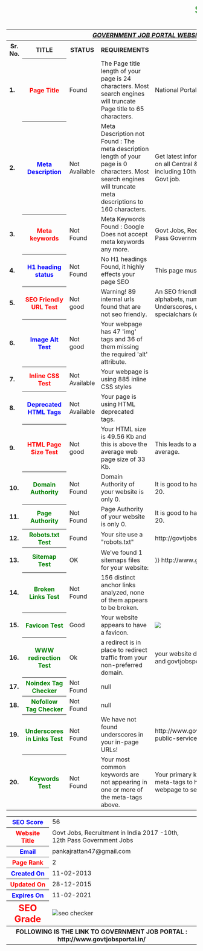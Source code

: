 <html>
<head><marquee><h1><font color="green">SEO REPORT</font></h1></marquee></head>
<table>
<tr>
<th colspan="6"><b><u><i>GOVERNMENT JOB PORTAL WEBSITE</i></u></b></th>
</tr>
<tr>
<th><b>Sr. No.</b></th><th><b>TITLE</b></th><th><b>STATUS</b></th><th><b>REQUIREMENTS</b></th><th><b>SUGGESTION</b></th>
</tr>
<tr>
<td><b>1.</b></td>
<th><font color="red" size="3">Page Title</font></th>
<td>Found</td>
<td>The Page title length of your page is 24 characters. Most search engines will truncate Page title to 65 characters.</td>
<td> National Portal of India</td>
</tr>
<tr>
<td><b>2.</b></td>
<th><font color="blue" size="3">Meta Description</font></th>
<td>Not Available</td>
<td>Meta Description not Found : The meta description length of your page is 0 characters. Most search engines will truncate meta descriptions to 160 characters.</td>
<td>Get latest information about Govt jobs in India on all Central & State Govt jobs in India including 10th pass govt job and 12th pass Govt job.</td>
</tr>
<tr>
<td><b>3.</b></td>
<th><font color="red" size="3">Meta keywords</font></th>
<td>Not Found</td>
<td>Meta Keywords Found : Google Does not accept meta keywords any more.</td>
<td> Govt Jobs, Recruitment in India -10th, 12th Pass Government Jobs</td>
</tr>
<tr>
<td><b>4.</b></td>
<th><font color="blue" size="3">H1 heading status</font></th>
<td>Not Found</td>
<td>No H1 headings Found, it highly effects your page SEO</td>
<td>This page must contain h1,h2 heading.</td>
</tr>
<tr>
<td><b>5.</b></td>
<th><font color="red" size="3">SEO Friendly URL Test</font></th>
<td>Not good</td>
<td>Warning! 89 internal urls found that are not seo friendly.</td>
<td>An SEO friendly url must caontain only lower alphabets, numbers, slashes(/), dash(-). Underscores, upercase Alphabets and specialchars (e-g: & ? %) are nto seo friendly.</td>
</tr>
<tr>
<td><b>6.</b></td>
<th><font color="blue" size="3">Image Alt Test</font></th>
<td>Not good</td>
<td>Your webpage has 47 'img' tags and 36 of them missing the required 'alt' attribute.</td>
</tr>
<tr>
<td><b>7.</b></td>
<th><font color="red" size="3">Inline CSS Test</font></th>
<td>Not Available</td>
<td>Your webpage is using 885 inline CSS styles</td>
</tr>
<tr>
<td><b>8.</b></td>
<th><font color="blue" size="3">Deprecated HTML Tags </font>	</th>
<td>Not Available</td>
<td>Your page is using HTML deprecated tags.</td>
</tr>
<tr>
<td><b>9.</b></td>
<th><font color="red" size="3">HTML Page Size Test</font></th>
<td>Not good</td>
<td>Your HTML size is 49.56 Kb and this is above the average web page size of 33 Kb. </td>
<td>This leads to a slower page loading time than average.</td>
</tr>
<tr>
<td><b>10.</b></td>
<th><font color="green">Domain Authority</font></th>
<td>Not Found</td>
<td> Domain Authority of your website is only 0.</td>
<td>It is good to have domain authority more than 20.</td>
</tr>
<tr>
<td><b>11.</b></td>
<th><font color="green">Page Authority</font></th>
<td>Not Found</td>
<td> Page Authority of your website is only 0.</td>
<td> It is good to have page authority more than 20.</td>
</tr>
<tr>
<td><b>12.</b></td>
<th><font color="green">Robots.txt Test</font></th>
<td>Found</td>
<td>Your site use a "robots.txt"</td>
<td>http://govtjobsportal.in/robots.txt"</td>
</tr>
<tr>
<td><b>13.</b></td>
<th><font color="green">Sitemap Test</font></th>
<td>OK</td>
<td>We've found 1 sitemaps files for your website:</td>
<td>⟩⟩ http://www.govtjobsportal.in/sitemap.xml</td>
</tr>
<tr>
<td><b>14.</b></td>
<th><font color="green">Broken Links Test	</font></th>
<td>Not Found</td>
<td> 156 distinct anchor links analyzed, none of them appears to be broken.</td>
</tr>
<tr>
<td><b>15.</b></td>
<th><font color="green">Favicon Test</font></th>
<td>Good</td>
<td>Your website appears to have a favicon.</td>
<td><img src="http://www.govtjobsportal.in/favicon.ico"></td>
</tr>
<tr>
<td><b>16.</b></td>
<th><font color="green">WWW redirection Test</font></th>
<td>Ok</td>
<td>a redirect is in place to redirect traffic from your non-preferred domain. </td>
<td> your website directs www.govtjobsportal.in and govtjobsportal.in to the same URL.</td>
</tr>
<tr>
<td><b>17.</b></td>
<th><font color="green">Noindex Tag Checker</font></th>
<td>Not Found</td>
<td>null</td>
</tr>
<tr>
<td><b>18.</b></td>
<th><font color="green">Nofollow Tag Checker</font></th>
<td>Not Found</td>
<td>null</td>
</tr>
<tr>
<td><b>19.</b></td>
<th><font color="green">Underscores in Links Test</font></th>
<td>Not Found</td>
<td> We have not found underscores in your in-page URLs!</td>
<td>http://www.govtjobsportal.in/2017/04/kerala-public-service-commission_19.html</td>
</tr>
<tr>
<td><b>20.</b></td>
<th><font color="green">Keywords Test	</font></th>
<td>Not Found</td>
<td>Your most common keywords are not appearing in one or more of the meta-tags above.</td>
<td>Your primary keywords should appear in your meta-tags to help identify the topic of your webpage to search engines.</td>
</tr>
</table>

<table>
<tr>
<th><font color="blue" size="3">SEO Score</font></th>
<td>56</td>
</tr>
<tr>
<th><font color="red" size="3">Website Title</font></th>
<td> Govt Jobs, Recruitment in India 2017 -10th, 12th Pass Government Jobs	</td>
</tr>
<tr>
<th><font color="blue" size="3">Email</font></th>
<td>pankajrattan47@gmail.com</td>
</tr>
<tr>
<th><font color="red" size="3">Page Rank</font></th>
<td>2</td>
</tr>
<tr>
<th><font color="blue" size="3">Created On</font></th>
<td>11-02-2013</td>
</tr>
<tr>
<th><font color="red" size="3">Updated On</font></th>
<td>28-12-2015</td>
</tr>
<tr>
<th><font color="blue" size="3">Expires On</font></th>
<td>11-02-2021</td>
</tr>
<tr>
<th><font color="red" size="5">SEO Grade</font></th>
<td><img src="http://smallseotools.com/imgs/badge-bronze.png" alt="seo checker"/></td>
</tr>
<tr>
<th colspan="6">FOLLOWING IS THE LINK TO GOVERNMENT JOB PORTAL : http://www.govtjobsportal.in/</th>
</tr>
</table>
</html>
